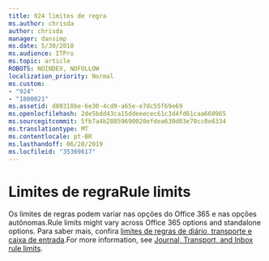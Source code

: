 ```yaml
---
title: 924 limites de regra
ms.author: chrisda
author: chrisda
manager: dansimp
ms.date: 5/30/2018
ms.audience: ITPro
ms.topic: article
ROBOTS: NOINDEX, NOFOLLOW
localization_priority: Normal
ms.custom:
- "924"
- "1800021"
ms.assetid: d80318be-6e30-4cd9-a65e-e7dc55f69e69
ms.openlocfilehash: 2de5bdd43ca15ddeeecec61c3d4fd61caa660965
ms.sourcegitcommit: 5fb7a4b28859690020efdea630d03e70cc0e6334
ms.translationtype: MT
ms.contentlocale: pt-BR
ms.lasthandoff: 06/28/2019
ms.locfileid: "35369617"
---
```

# <a name="rule-limits"></a><span data-ttu-id="16fcf-102">Limites de regra</span><span class="sxs-lookup"><span data-stu-id="16fcf-102">Rule limits</span></span>

<span data-ttu-id="16fcf-103">Os limites de regras podem variar nas opções do Office 365 e nas opções autônomas.</span><span class="sxs-lookup"><span data-stu-id="16fcf-103">Rule limits might vary across Office 365 options and standalone options.</span></span> <span data-ttu-id="16fcf-104">Para saber mais, confira [limites de regras de diário, transporte e caixa de entrada](https://technet.microsoft.com/library/exchange-online-limits.aspx).</span><span class="sxs-lookup"><span data-stu-id="16fcf-104">For more information, see [Journal, Transport, and Inbox rule limits](https://technet.microsoft.com/library/exchange-online-limits.aspx).</span></span>
